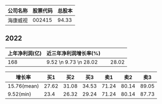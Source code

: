 | 公司名称 | 股票代码 | 总股本 |
| -------- | -------- | ------ |
| 海康威视 | 002415   | 94.33  |

## 2022

| 上年净利润(亿) | 近三年净利润增长率(%)   |  |       |
| -------------- | ----------------------- | - | ----- |
| 168            | 9.52 \n 9.73 \n 28.02 |  | 28.02 |

| 增长率      | 买1   | 买2   | 买3   | 卖1   | 卖2   | 卖3   |
| ----------- | ----- | ----- | ----- | ----- | ----- | ----- |
| 15.76(mean) | 27.62 | 31.08 | 34.53 | 71.24 | 80.14 | 89.05 |
| 9.52(min)   | 23.4  | 26.32 | 29.24 | 71.24 | 80.14 | 87.73 |
